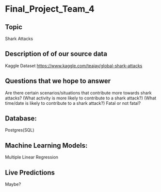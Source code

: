 # Final_Project_Team_4

## Topic 
Shark Attacks 

## Description of of our source data 
Kaggle Dataset
https://www.kaggle.com/teajay/global-shark-attacks

## Questions that we hope to answer
Are there certain scenarios/situations that contribute more towards shark attacks?
(What activity is more likely to contribute to a shark attack?)
(What time/date is likely to contribute to a shark attack?)
Fatal or not fatal?

## Database: 
Postgres(SQL)

## Machine Learning Models:
Multiple Linear Regression

## Live Predictions
Maybe?
